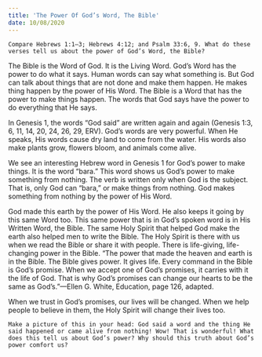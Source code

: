 ```yaml
---
title: 'The Power Of God’s Word, The Bible'
date: 10/08/2020
---
```


`Compare Hebrews 1:1–3; Hebrews 4:12; and Psalm 33:6, 9. What do these verses tell us about the power of God’s Word, the Bible?`

The Bible is the Word of God. It is the Living Word. God’s Word has the power to do what it says. Human words can say what something is. But God can talk about things that are not done and make them happen. He makes thing happen by the power of His Word. The Bible is a Word that has the power to make things happen. The words that God says have the power to do everything that He says.

In Genesis 1, the words “God said” are written again and again (Genesis 1:3, 6, 11, 14, 20, 24, 26, 29, ERV). God’s words are very powerful. When He speaks, His words cause dry land to come from the water. His words also make plants grow, flowers bloom, and animals come alive.

We see an interesting Hebrew word in Genesis 1 for God’s power to make things. It is the word “bara.” This word shows us God’s power to make something from nothing. The verb is written only when God is the subject. That is, only God can “bara,” or make things from nothing. God makes something from nothing by the power of His Word.

God made this earth by the power of His Word. He also keeps it going by this same Word too. This same power that is in God’s spoken word is in His Written Word, the Bible. The same Holy Spirit that helped God make the earth also helped men to write the Bible. The Holy Spirit is there with us when we read the Bible or share it with people. There is life-giving, life-changing power in the Bible. “The power that made the heaven and earth is in the Bible. The Bible gives power. It gives life. Every command in the Bible is God’s promise. When we accept one of God’s promises, it carries with it the life of God. That is why God’s promises can change our hearts to be the same as God’s.”—Ellen G. White, Education, page 126, adapted.

When we trust in God’s promises, our lives will be changed. When we help people to believe in them, the Holy Spirit will change their lives too.

`Make a picture of this in your head: God said a word and the thing He said happened or came alive from nothing! Wow! That is wonderful! What does this tell us about God’s power? Why should this truth about God’s power comfort us?`
